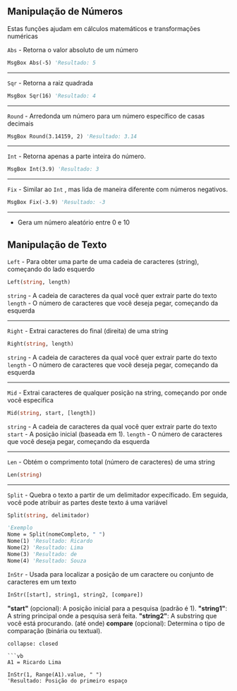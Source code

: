 ## Manipulação de Números
Estas funções ajudam em cálculos matemáticos e transformações numéricas

`Abs` - Retorna o valor absoluto de um número
```vb
MsgBox Abs(-5) 'Resultado: 5
```

---

`Sqr` - Retorna a raiz quadrada
```vb
MsgBox Sqr(16) 'Resultado: 4
```

---

`Round` - Arredonda um número para um número específico de casas decimais
```vb
MsgBox Round(3.14159, 2) 'Resultado: 3.14
```

---

`Int` - Retorna apenas a parte inteira do número.
```vb
MsgBox Int(3.9) 'Resultado: 3
```

---

`Fix` - Similar ao `Int` , mas lida de maneira diferente com números negativos.
```vb
MsgBox Fix(-3.9) 'Resultado: -3
```

---

 - Gera um número aleatório entre 0 e 10

## Manipulação de Texto

`Left` - Para obter uma parte de uma cadeia de caracteres (string), começando do lado esquerdo 
```vb
Left(string, length)
```
`string` - A cadeia de caracteres da qual você quer extrair parte do texto
`length` - O número de caracteres que você deseja pegar, começando da esquerda

---

`Right` - Extrai caracteres do final (direita) de uma string
```vb
Right(string, length)
```
`string` - A cadeia de caracteres da qual você quer extrair parte do texto
`length` - O número de caracteres que você deseja pegar, começando da esquerda

---

`Mid` - Extrai caracteres de qualquer posição na string, começando por onde você especifica
```vb
Mid(string, start, [length])
```
`string` - A cadeia de caracteres da qual você quer extrair parte do texto
`start` - A posição inicial (baseada em 1).
`length` - O número de caracteres que você deseja pegar, começando da esquerda

---

`Len` - Obtém o comprimento total (número de caracteres) de uma string
```vb
Len(string)
```

---

`Split` - Quebra o texto a partir de um delimitador expecíficado. Em seguida, você pode atribuir as partes deste texto á uma variável
```vb
Split(string, delimitador)

'Exemplo
Nome = Split(nomeCompleto, " ")
Nome(1) 'Resultado: Ricardo
Nome(2) 'Resultado: Lima
Nome(3) 'Resultado: de
Nome(4) 'Resultado: Souza
```

`InStr` - Usada para localizar a posição de um caractere ou conjunto de caracteres em um texto
```vb
InStr([start], string1, string2, [compare])
```

**"start"** (opcional): A posição inicial para a pesquisa (padrão é 1).
**"string1"**: A string principal onde a pesquisa será feita.
**"string2"**: A substring que você está procurando. (até onde)
**compare**  (opcional): Determina o tipo de comparação (binária ou textual).

```ad-example
collapse: closed

```vb
A1 = Ricardo Lima

InStr(1, Range(A1).value, " ") 
'Resultado: Posição do primeiro espaço
```


